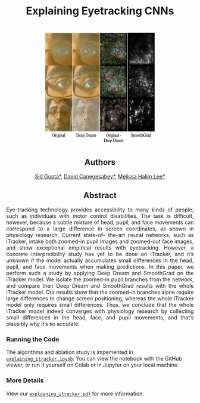 <h1 align="center"> Explaining Eyetracking CNNs </h1>
<h1 align="center">
  <img width="300" height="300" src="explanation_results.png">
</h1>
<h2 align="center"> Authors </h2>
<center>

[Sid Gupta*](cs.toronto.edu/~sidgupta/), 
[David Canegesabey*](https://github.com/dtcan), 
[Melissa Halim Lee*](https://www.linkedin.com/in/melissahalimlee/?originalSubdomain=ca)
</center>


<h2 align="center"> Abstract </h2>
<p align="justify">
Eye-tracking technology provides accessibility to many kinds of people; such as individuals with motor control disabilities. The task is difficult, however, because a subtle mixture of head, pupil, and face movements can correspond to a large difference in screen coordinates, as shown in physiology research. Current state-of- the-art neural networks, such as iTracker, intake both zoomed-in pupil images and zoomed-out face images, and show exceptional empirical results with eyetracking. However, a concrete interpretibility study has yet to be done on iTracker, and it’s unknown if the model actually accumulates small differences in the head, pupil, and face movements when making predictions. In this paper, we perform such a study by applying Deep Dream and SmoothGrad on the iTracker model. We isolate the zoomed-in pupil branches from the network, and compare their Deep Dream and SmoothGrad results with the whole iTracker model. Our results show that the zoomed-in branches alone require large differences to change screen positioning, whereas the whole iTracker model only requires small differences. Thus, we conclude that the whole iTracker model indeed converges with physiology research by collecting small differences in the head, face, and pupil movements, and that’s plausibly why it’s so accurate.
</p>



### Running the Code

The algorithms and ablation study is impemented in  [`explaining_itracker.ipynb`](https://github.com/sidguptacode/Interpreting_Eyetracking_CNNs/blob/master/src/explaining_itracker.ipynb). You can view the notebook with the GitHub viewer, or run it yourself on Colab or in Jupyter on your local machine.



### More Details 
View our [`explaining_itracker.pdf`](https://github.com/sidguptacode/Interpreting_Eyetracking_CNNs/blob/master/explaining_itracker.pdf) for more information. 

